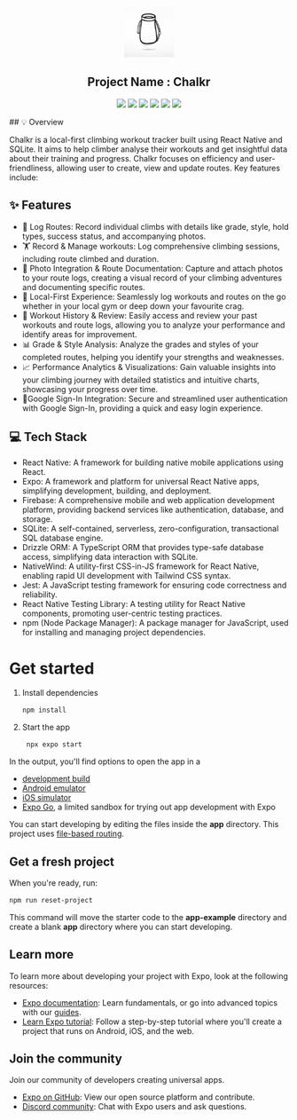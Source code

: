 <div align="center">
<img src="./Chalkr/assets/images/icon-nobg.png" width="90" alt="Logo" />

<h2> Project Name : Chalkr </h2>

![](https://img.shields.io/badge/TypeScript-007ACC?style=for-the-badge&logo=typescript&logoColor=white)
![](https://img.shields.io/badge/React-61DAFB?style=for-the-badge&logo=react&logoColor=black)
![](https://img.shields.io/badge/Expo-007ACC?style=for-the-badge&logo=expo&logoColor=white)
![](https://img.shields.io/badge/Tailwind_CSS-38B2AC?style=for-the-badge&logo=tailwind-css&logoColor=white)
![](https://img.shields.io/badge/Drizzle-3982CE?style=for-the-badge&logo=drizzle&logoColor=white)
![](https://img.shields.io/badge/firebase-6200EE?style=for-the-badge&logo=firebase&logoColor=white)

</div>
## 💡 Overview

Chalkr is a local-first climbing workout tracker built using React Native and
SQLite. It aims to help climber analyse their workouts and get insightful data
about their training and progress. Chalkr focuses on efficiency and
user-friendliness, allowing user to create, view and update routes. Key features
include:

## ✨ Features

- 🧗 Log Routes: Record individual climbs with details like grade, style, hold
  types, success status, and accompanying photos.
- 🏋️ Record & Manage workouts: Log comprehensive climbing sessions, including
  route climbed and duration.
- 📸 Photo Integration & Route Documentation: Capture and attach photos to your
  route logs, creating a visual record of your climbing adventures and
  documenting specific routes.
- 📱 Local-First Experience: Seamlessly log workouts and routes on the go
  whether in your local gym or deep down your favourite crag.
- 📅 Workout History & Review: Easily access and review your past workouts and
  route logs, allowing you to analyze your performance and identify areas for
  improvement.
- 📊 Grade & Style Analysis: Analyze the grades and styles of your completed
  routes, helping you identify your strengths and weaknesses.
- 📈 Performance Analytics & Visualizations: Gain valuable insights into your
  climbing journey with detailed statistics and intuitive charts, showcasing
  your progress over time.
- 🔐Google Sign-In Integration: Secure and streamlined user authentication with
  Google Sign-In, providing a quick and easy login experience.

## 💻 Tech Stack

- React Native: A framework for building native mobile applications using React.
- Expo: A framework and platform for universal React Native apps, simplifying
  development, building, and deployment.
- Firebase: A comprehensive mobile and web application development platform,
  providing backend services like authentication, database, and storage.
- SQLite: A self-contained, serverless, zero-configuration, transactional SQL
  database engine.
- Drizzle ORM: A TypeScript ORM that provides type-safe database access,
  simplifying data interaction with SQLite.
- NativeWind: A utility-first CSS-in-JS framework for React Native, enabling
  rapid UI development with Tailwind CSS syntax.
- Jest: A JavaScript testing framework for ensuring code correctness and
  reliability.
- React Native Testing Library: A testing utility for React Native components,
  promoting user-centric testing practices.
- npm (Node Package Manager): A package manager for JavaScript, used for
  installing and managing project dependencies.

# Get started

1. Install dependencies

   ```bash
   npm install
   ```

2. Start the app

   ```bash
    npx expo start
   ```

In the output, you'll find options to open the app in a

- [development build](https://docs.expo.dev/develop/development-builds/introduction/)
- [Android emulator](https://docs.expo.dev/workflow/android-studio-emulator/)
- [iOS simulator](https://docs.expo.dev/workflow/ios-simulator/)
- [Expo Go](https://expo.dev/go), a limited sandbox for trying out app
  development with Expo

You can start developing by editing the files inside the **app** directory. This
project uses [file-based routing](https://docs.expo.dev/router/introduction).

## Get a fresh project

When you're ready, run:

```bash
npm run reset-project
```

This command will move the starter code to the **app-example** directory and
create a blank **app** directory where you can start developing.

## Learn more

To learn more about developing your project with Expo, look at the following
resources:

- [Expo documentation](https://docs.expo.dev/): Learn fundamentals, or go into
  advanced topics with our [guides](https://docs.expo.dev/guides).
- [Learn Expo tutorial](https://docs.expo.dev/tutorial/introduction/): Follow a
  step-by-step tutorial where you'll create a project that runs on Android, iOS,
  and the web.

## Join the community

Join our community of developers creating universal apps.

- [Expo on GitHub](https://github.com/expo/expo): View our open source platform
  and contribute.
- [Discord community](https://chat.expo.dev): Chat with Expo users and ask
  questions.
